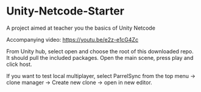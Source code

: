 # Unity-Netcode-Starter
A project aimed at teacher you the basics of Unity Netcode

Accompanying video: https://youtu.be/e2z-e1cG4Zc

From Unity hub, select open and choose the root of this downloaded repo. It should pull the included packages.
Open the main scene, press play and click host.

If you want to test local multiplayer, select ParrelSync from the top menu -> clone manager -> Create new clone -> open in new editor.

